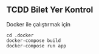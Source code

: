 ## TCDD Bilet Yer Kontrol

Docker ile çalıştırmak için

```
cd .docker
docker-compose build
docker-compose run app
```